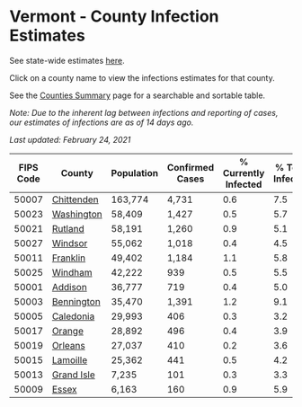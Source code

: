 # Vermont - County Infection Estimates

See state-wide estimates [here](/infections/us-vt).

Click on a county name to view the infections estimates for that county.

See the [Counties Summary](/infections/summary-counties) page for a searchable and sortable table.

*Note: Due to the inherent lag between infections and reporting of cases, our estimates of infections are as of 14 days ago.*

*Last updated: February 24, 2021*

|   FIPS Code |                   County |   Population |   Confirmed Cases |   % Currently Infected |   % Total Infected |
|-------------|--------------------------|--------------|-------------------|------------------------|--------------------|
|       50007 | [Chittenden](chittenden) |      163,774 |             4,731 |                    0.6 |                7.5 |
|       50023 | [Washington](washington) |       58,409 |             1,427 |                    0.5 |                5.7 |
|       50021 |       [Rutland](rutland) |       58,191 |             1,260 |                    0.9 |                5.1 |
|       50027 |       [Windsor](windsor) |       55,062 |             1,018 |                    0.4 |                4.5 |
|       50011 |     [Franklin](franklin) |       49,402 |             1,184 |                    1.1 |                5.8 |
|       50025 |       [Windham](windham) |       42,222 |               939 |                    0.5 |                5.5 |
|       50001 |       [Addison](addison) |       36,777 |               719 |                    0.4 |                5.0 |
|       50003 | [Bennington](bennington) |       35,470 |             1,391 |                    1.2 |                9.1 |
|       50005 |   [Caledonia](caledonia) |       29,993 |               406 |                    0.3 |                3.2 |
|       50017 |         [Orange](orange) |       28,892 |               496 |                    0.4 |                3.9 |
|       50019 |       [Orleans](orleans) |       27,037 |               410 |                    0.2 |                3.6 |
|       50015 |     [Lamoille](lamoille) |       25,362 |               441 |                    0.5 |                4.2 |
|       50013 | [Grand Isle](grand-isle) |        7,235 |               101 |                    0.3 |                3.3 |
|       50009 |           [Essex](essex) |        6,163 |               160 |                    0.9 |                5.9 |
